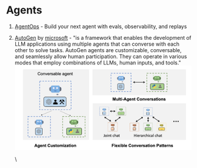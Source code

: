 # Agents

1. [AgentOps](https://app.agentops.ai/start) - Build your next agent with evals, observability, and replays
2.  [AutoGen](https://github.com/microsoft/autogen) by [microsoft](https://microsoft.github.io/autogen/) - "is a framework that enables the development of LLM applications using multiple agents that can converse with each other to solve tasks. AutoGen agents are customizable, conversable, and seamlessly allow human participation. They can operate in various modes that employ combinations of LLMs, human inputs, and tools."\
    ![](<../.gitbook/assets/image (49).png>)

    \
